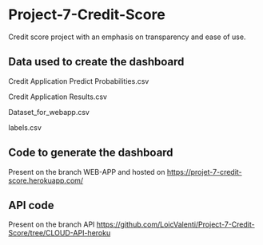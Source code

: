 # Project-7-Credit-Score
Credit score project with an emphasis on transparency and ease of use.


## Data used to create the dashboard
Credit Application Predict Probabilities.csv

Credit Application Results.csv

Dataset_for_webapp.csv

labels.csv

## Code to generate the dashboard 
Present on the branch WEB-APP and hosted on https://projet-7-credit-score.herokuapp.com/

## API code
Present on the branch API https://github.com/LoicValenti/Project-7-Credit-Score/tree/CLOUD-API-heroku
